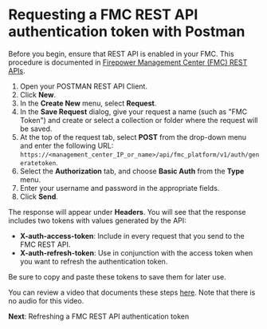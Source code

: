 # Requesting a FMC REST API authentication token with Postman

Before you begin, ensure that REST API is enabled in your FMC. This procedure is documented in [Firepower Management Center (FMC) REST APIs](https://learninglabs.cisco.com/modules/Firepower/firepower-restapi-101/).

1. Open your POSTMAN REST API Client.
2. Click **New**.
3. In the **Create New** menu, select **Request**.
4. In the **Save Request** dialog, give your request a name (such as "FMC Token") and create or select a collection or folder where the request will be saved.
5. At the top of the request tab, select **POST** from the drop-down menu and enter the following URL: `https://<management_center_IP_or_name>/api/fmc_platform/v1/auth/generatetoken`.
6. Select the **Authorization** tab, and choose **Basic Auth** from the **Type** menu.
7. Enter your username and password in the appropriate fields.
8. Click **Send**.

The response will appear under **Headers**. You will see that the response includes two tokens with values generated by the API:

* **X-auth-access-token**: Include in every request that you send to the FMC REST API.
* **X-auth-refresh-token**: Use in conjunction with the access token when you want to refresh the authentication token.

Be sure to copy and paste these tokens to save them for later use.

You can review a video that documents these steps [here](https://youtu.be/jjj6A-5747k). Note that there is no audio for this video.

**Next**: Refreshing a FMC REST API authentication token
